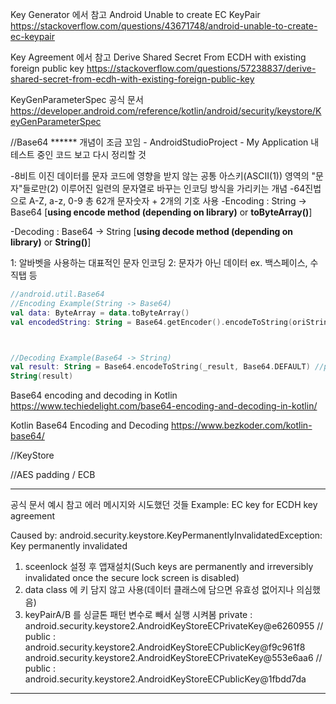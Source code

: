 
Key Generator 에서 참고
Android Unable to create EC KeyPair
https://stackoverflow.com/questions/43671748/android-unable-to-create-ec-keypair

Key Agreement 에서 참고
Derive Shared Secret From ECDH with existing foreign public key
https://stackoverflow.com/questions/57238837/derive-shared-secret-from-ecdh-with-existing-foreign-public-key

KeyGenParameterSpec 공식 문서
https://developer.android.com/reference/kotlin/android/security/keystore/KeyGenParameterSpec




//Base64
****** 개념이 조금 꼬임 - AndroidStudioProject - My Application 내 테스트 중인 코드 보고 다시 정리할 것


-8비트 이진 데이터를 문자 코드에 영향을 받지 않는 공통 아스키(ASCII(1)) 영역의 "문자"들로만(2) 이루어진 일련의 문자열로 바꾸는 인코딩 방식을 가리키는 개념
-64진법으로 A-Z, a-z, 0-9 총 62개 문자숫자 + 2개의 기호 사용
-Encoding : String -> Base64 [**using encode method (depending on library)** or **toByteArray()**]

-Decoding : Base64 -> String [**using decode method (depending on library)** or **String()**]

1: 알바벳을 사용하는 대표적인 문자 인코딩
2: 문자가 아닌 데이터 ex. 백스페이스, 수직탭 등

```kotlin
//android.util.Base64
//Encoding Example(String -> Base64)
val data: ByteArray = data.toByteArray()
val encodedString: String = Base64.getEncoder().encodeToString(oriString.toByteArray())



//Decoding Example(Base64 -> String)
val result: String = Base64.encodeToString(_result, Base64.DEFAULT) //publicKey 를 서버에 전송하는 경우 DEFAULT 옵션 사용
String(result)

```
Base64 encoding and decoding in Kotlin
https://www.techiedelight.com/base64-encoding-and-decoding-in-kotlin/


Kotlin Base64 Encoding and Decoding
https://www.bezkoder.com/kotlin-base64/


//KeyStore

//AES padding / ECB







***
공식 문서 예시 참고 에러 메시지와 시도했던 것들
Example: EC key for ECDH key agreement

Caused by: android.security.keystore.KeyPermanentlyInvalidatedException: Key permanently invalidated
1. sceenlock 설정 후 앱재설치(Such keys are permanently and irreversibly invalidated once the secure lock screen is disabled)
2. data class 에 키 담지 않고 사용(데이터 클래스에 담으면 유효성 없어지나 의심했음)
3. keyPairA/B 를 싱글톤 패턴 변수로 빼서 실행 시켜봄
private : android.security.keystore2.AndroidKeyStoreECPrivateKey@e6260955 // public : android.security.keystore2.AndroidKeyStoreECPublicKey@f9c961f8
android.security.keystore2.AndroidKeyStoreECPrivateKey@553e6aa6 // public : android.security.keystore2.AndroidKeyStoreECPublicKey@1fbdd7da
***
